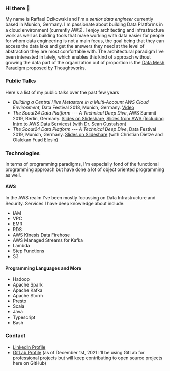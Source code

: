 ### Hi there 👋

<!--
**raffael-dzikowski/raffael-dzikowski** is a ✨ _special_ ✨ repository because its `README.md` (this file) appears on your GitHub profile.

Here are some ideas to get you started:

- 🔭 I’m currently working on ...
- 🌱 I’m currently learning ...
- 👯 I’m looking to collaborate on ...
- 🤔 I’m looking for help with ...
- 💬 Ask me about ...
- 📫 How to reach me: ...
- 😄 Pronouns: ...
- ⚡ Fun fact: ...
-->

My name is Raffael Dzikowski and I'm a _senior data engineer_ currently based in Munich, Germany. I'm passionate about building Data Platforms in a cloud environment (currently AWS). I enjoy architecting and infrastructure work as well as building tools that make working with data easier for people for whom data engineering is not a main focus, the goal being that they can access the data lake and get the answers they need at the level of abstraction they are most comfortable with. The architectural paradigm I've been interested in lately, which enables this kind of approach without growing the data part of the organization out of proportion is the [Data Mesh Paradigm](https://martinfowler.com/articles/data-mesh-principles.html) proposed by Thoughtworks.


### Public Talks

Here's a list of my public talks over the past few years

* _Building a Central Hive Metastore in a Multi-Account AWS Cloud Environment_, Data Festival 2018, Munich, Germany. [Video](https://youtu.be/Q475nna01Ag)
* _The Scout24 Data Platform --- A Technical Deep Dive_, AWS Summit 2019, Berlin, Germany. [Slides on Slideshare](https://www.slideshare.net/seangustafson/the-scout24-data-platform-a-technical-deep-dive), [Slides from AWS (Including Intro to AWS Data Services)](https://aws-de-marketing.s3-eu-central-1.amazonaws.com/Field%20Marketing/Summit-Berlin-2019/Presentations/AWS_Summit_Berlin_2019_Feb27_The%20Scout24%20Data%20Platform.pdf) (with Dr. Sean Gustafson)
* _The Scout24 Data Platform --- A Technical Deep Dive_, Data Festival 2019, Munich, Germany. [Slides on Slideshare](https://www.slideshare.net/RaffaelDzikowski/the-scout24-data-platform-a-technical-deep-dive-138235234) (with Christian Dietze and Olalekan Fuad Elesin)

### Technologies

In terms of programming paradigms, I'm especially fond of the functional programming approach but have done a lot of object oriented programming as well.

#### AWS

In the AWS realm I've been mostly focussing on Data Infrastructure and Security. Services I have deep knowledge about include:
* IAM
* VPC
* EMR
* RDS
* AWS Kinesis Data Firehose
* AWS Managed Streams for Kafka
* Lambda
* Step Functions
* S3

#### Programming Languages and More

* Hadoop
* Apache Spark
* Apache Kafka
* Apache Storm
* Presto
* Scala
* Java
* Typescript
* Bash

### Contact

* [LinkedIn Profile](https://www.linkedin.com/in/raffaeldzikowski/)
* [GitLab Profile](https://gitlab.com/raffael-dzikowski) (as of December 1st, 2021 I'll be using GitLab for professional projects but will keep contributing to open source projects here on GitHub)